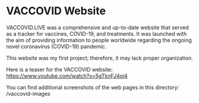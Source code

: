 # VACCOVID Website 
VACCOVID.LIVE was a comprehensive and up-to-date website that served as a tracker for vaccines, COVID-19, and treatments. It was launched with the aim of providing information to people worldwide regarding the ongoing novel coronavirus (COVID-19) pandemic.

This website was my first project; therefore, it may lack proper organization.

Here is a teaser for the VACCOVID website:
https://www.youtube.com/watch?v=5gTknFJ4oj4

You can find additional screenshots of the web pages in this directory:
/vaccovid-images
